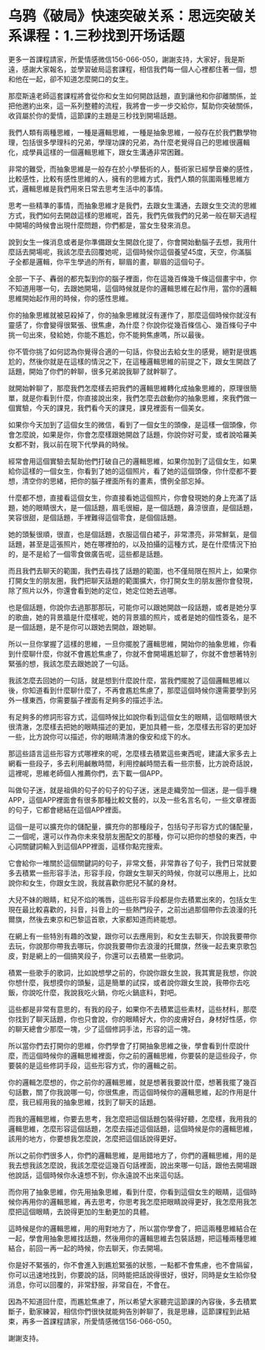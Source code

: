 # 乌鸦《破局》快速突破关系：思远突破关系课程：1.三秒找到开场话题

更多一首課程請家，所愛情感微信156-066-050，謝謝支持，大家好，我是斯遠，感謝大家報名，並學習破局這套課程，相信我們每一個人心裡都住著一個，想和他在一起，卻不知道怎麼開口的女生。

那麼斯遠老師這套課程將會從你和女生如何開啟話題，直到讓他和你卻離關係，並把他邀約出來，這一系列整體的流程，我將會一步一步交給你，幫助你突破關係，收貨屬於你的愛情，這節課的主題是三秒找到開場話題。

我們人類有兩種思維，一種是邏輯思維，一種是抽象思維，一般存在於我們數學物理，包括很多學理科的兄弟，學理功課的兄弟，為什麼老覺得自己的思維很邏輯化，成學員這樣的一個邏輯思維下，跟女生溝通非常困難。

非常的難受，而抽象思維是一般存在於小學藝術的人，藝術家已經學音樂的感性，比較感性，比較有感性思維的人，擁有的思維方式，我們人類的氛圍兩種思維方式，邏輯思維是我們用來日常去思考生活中的事情。

思考一些精準的事情，而抽象思維才是我們，去跟女生溝通，去跟女生交流的思維方式，我們如何去開啟這樣的思維呢，首先，我們先做我們的兄弟一般在聊天過程中開場的時候會出現什麼問題，你們都是，當女生發來消息。

說到女生一條消息或者是你準備跟女生開啟化提了，你會開始動腦子去想，我用什麼話去開場呢，我該怎麼去回覆她呢，這個時候你這個養望45度，天空，你滿腦子全都是邏輯，你平生學過的所有，聊眉的畫，聊眉的這個句子。

全部一下子、轟弱的都充製到你的腦子裡面，你在這幾百條幾千條這個畫宇中，你不知道用哪一句，去跟她開場，這個時候就是你的邏輯思維在起作用，當你的邏輯思維開始起作用的時候，你的感性思維。

你的抽象思維就被惡殺掉了，你的抽象思維就沒有運作了，那麼這個時候你就沒有靈感了，你會變得很緊張、很焦慮，為什麼？你說你從幾百條信心、幾百條句子中挑一句出來，發給她，你能不尷尬，你不能夠焦慮嗎，所以最後。

你不管你挑了如何認為你覺得合適的一句話，你發出去給女生的感覺，絕對是很尷尬的，然後你就是在這樣的情況之下，在這種邏輯思維的前提之下，跟女生開啟了話題，開始了你們的幹聊，很多兄弟說我聊了就幹聊了。

就開始幹聊了，那麼我們怎麼樣去把我們的邏輯思維轉化成抽象思維的，原理很簡單，就是你看到什麼，你直接說出來，我們怎麼去啟動你的抽象思維，來我們做一個實驗，今天的課見，我們看今天的課見，課見裡面有一個美女。

如果你今天加到了這個女生的微信，看到了一個女生的頭像，是這樣一個頭像，你會怎麼說，如果是你，你會怎麼樣跟她開啟了話題，你說你好可愛，或者說哈羅美女都不對，我以前在現下代學員的時候。

經常會用這個實驗去幫助他們打破自己的邏輯思維，如果你加到了這個女生，如果給你這樣的一個女生，你看到了她的這個照片，看了她的這個頭像，你什麼都不要想，清空你的思緒，把你的腦子裡面所有的畫素，慣例全部忘掉。

什麼都不想，直接看這個女生，你直接看她這個照片，你會發現她的身上充滿了話題，她的眼睛很大，是一個話題，眉毛很細，是一個話題，鼻涼很直，是個話題，笑容很甜，是個話題，手裡難得這個零食，是個個話題。

她的頭髮很順，很直，也是個話題，衣服這個白裙子，非常漂亮，非常鮮氣，是個話題，甚至是這張照片，她在哪裡拍的，以及拍攝的這種方式，是在什麼情況下拍的，是不是給了一個零食做廣告呢，這些都是話題。

而且我們去聊天的範圍，我們去尋找了話題的範圍，也不僅局限在照片上，如果你打開女生的朋友圈，我們把聊天話題的範圍擴大，你打開女生的朋友圈你會發現，除了照片以外，你還會看到她的定位，她定位她去過哪。

也是個話題，你說你去過那那那玩，可能你可以跟她開啟一段話題，或者是她分享的歌曲，她的背景牆是什麼樣呢，她的背景牆的照片，或者是她的個性簽名，是不是一個話題，是不是你可以跟她去開啟，跟她聊。

所以一旦你掌握了這樣的思維，一旦你擺脫了邏輯思維，開始你的抽象思維，你看到什麼聊什麼，你就不會尷尬焦慮了，你就不會開場尷尬聊了，你就不會想著特別緊張的想，我該怎麼去跟她說了一句話。

我該怎麼去回她的一句話，就是想到什麼說什麼，當我們擺脫了這個邏輯思維以後，你知道看到什麼聊什麼了，不再會尷尬焦慮了，那麼這個時候你還需要學到另外一樣東西，你需要腦子裡面有足夠多的描述手法。

有足夠多的修詞形容方式，這個時候比如說你看到這個女生的眼睛，這個眼睛很大很清澈，怎麼樣去把她的眼睛描述的更加，更加具體一些，怎麼樣去形容的更加好一些，比方說你可以描述，你的眼睛清澈的像安和成下的水。

那這些語言這些形容方式哪裡來的呢，怎麼樣去積累這些東西呢，建議大家多去上網看一些段子，多去利用鹹散時間，利用控鹹時間去看一些宗藝，比方說奇話說，這裡呢，思維老師個人推薦你們，去下載一個APP。

叫做句子迷，就是祖俱的句子的句子的句子迷，迷是走織旁加一個迷，是一個手機APP，這個APP裡面會有很多那種比較文藝的，以及一些名言名句，一些文章裡面的句子，它都會總結在這個APP裡面。

這個一是可以擴充你的儲配量，擴充你的那種段子，包括句子形容方式的儲配量，二一個呢，還可以作為你未來發朋友圈配文的那種，你可以把你的想發的東西，中心詞關鍵詞輸入到這個APP裡面，這樣你點完搜索。

它會給你一堆關於這個關鍵詞的句子，非常文藝，非常靠谷了句子，我們日常就要多去積累一些形容手法，形容手段，你跟女生聊天的時候，你就可以應用上，比如說你和女生，你跟女生說，我就喜歡你肥兒不膩的身材。

大兒不妹的眼睛，紅兒不焰的嘴唇，這些形容手段都是你去積累出來的，包括女生現在最比較喜歡的，抖音，抖音上的一些熱門段子，之前出過那個帶你去浪漫的托爾旗，然後去東京和巴黎這首歌，大家都知道而終能想。

在網上有一些特別有趣的改變，跟你可以去應用到，和女生去聊天，你說我要帶你去玩，你說那你帶我去哪玩，你說我要帶你去浪漫的托爾旗，然後一起去東京歌包皮，對是網上的一個搞笑段子，你還可以去積累一些歌詞。

積累一些歌手的歌詞，比如說想學之前的，你說你跟女生說，我其實是我想，你說你想什麼，我想摸你的頭髮，這是簡單的試探，或者說你跟女生說，我帶你去吃飯，你說吃什麼，我說我吃火鍋，你吃火鍋底料，對吧。

這些都是非常有意思的，有我的段子，如果你不去積累這些素材，這些材料，那麼你找到了聊天話題，你也只會說，你的眼睛好大，你的皮膚好白，身材好性感，你的聊天總會少那麼一塊，少了這個修詞手法，形容的這一塊。

所以當你們去打開你的思維，你們學會了打開抽象思維之後，學會看到什麼說什麼，而這個時候你的邏輯思維裡面，你之前的邏輯思維，你要裝的是這些段子，你要裝的是這些修詞手段，這些形容方式，你的邏輯之前。

你的邏輯怎麼想的，你之前你的邏輯思維，就是想著我要說什麼，想著我擺了幾百句話數，關了你我說哪一句，你很焦慮，而這個時候你的邏輯思維，起的作用是什麼，我已經用我的抽象思維，找到了聊天的話題。

而我的邏輯思維，你要去思考，我怎麼把這個話題包裝得好聽，怎麼樣，我用我的邏輯思維，怎麼形容這個話題，怎麼去描述這個話題，這個時候是你的邏輯思維，該用的地方，你要想我怎麼說，怎麼把這個話說得更好。

所以之前你們很多人，你們的邏輯思維，是用錯地方了，你們的邏輯思維，用的是我去想我該怎麼說，我該怎麼從這幾百句話裡面，說出來哪一句話，跟他去開場跟他說話，這個時候你永遠想不到，你永遠說不出來這句話。

而你用了抽象思維，你先用抽象思維，看到什麼，你看到這個女生的眼睛，這個時候你再用你的邏輯思維，再去思考，你思考我怎麼把眼睛說得更好，我怎麼用我怎麼把這個眼睛，去說得更加的生動更加的具體。

這時候是你的邏輯思維，用的用對地方了，所以當你學會了，把這兩種思維結合在一起，學會用抽象思維找話題，然後用你的邏輯思維去包裝話題，把這種兩種思維結合，前回一再一起的時候，你去聊天，你去開場。

你是好不緊張的，你不會進入到尷尬緊張的狀態，一點都不會焦慮，也不會隔留，你可以迅速地找到，你要說的話，同時能把話說得很好，很好，同時是女生給你發消息，你可以回覆的，非常舒服，非常自在，不會在。

因為不知道回什麼，而尷尬焦慮了，所以希望大家聽完這節課的內容後，多去積累斷子，勤家練習，相信你們很快就能夠告別幹聊了，我是思緣，這節課程到此結束，再多一首課程請家，所愛情感微信156-066-050。

謝謝支持。